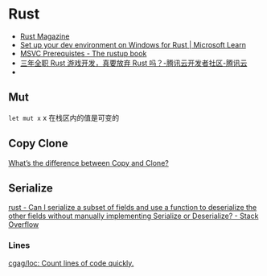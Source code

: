 # Rust

- [Rust Magazine](https://rustmagazine.org/)
- [Set up your dev environment on Windows for Rust | Microsoft Learn](https://learn.microsoft.com/en-us/windows/dev-environment/rust/setup)
- [MSVC Prerequistes - The rustup book](https://rust-lang.github.io/rustup/installation/windows-msvc.html)
- [三年全职 Rust 游戏开发，真要放弃 Rust 吗？-腾讯云开发者社区-腾讯云](https://cloud.tencent.com/developer/article/2415396)
- 

## Mut

`let mut x` x 在栈区内的值是可变的

## Copy Clone

[What’s the difference between Copy and Clone?](https://doc.rust-lang.org/core/marker/trait.Copy.html#whats-the-difference-between-copy-and-clone)

## Serialize

[rust - Can I serialize a subset of fields and use a function to deserialize the other fields without manually implementing Serialize or Deserialize? - Stack Overflow](https://stackoverflow.com/questions/68501125/can-i-serialize-a-subset-of-fields-and-use-a-function-to-deserialize-the-other-f)

### Lines

[cgag/loc: Count lines of code quickly.](https://github.com/cgag/loc)